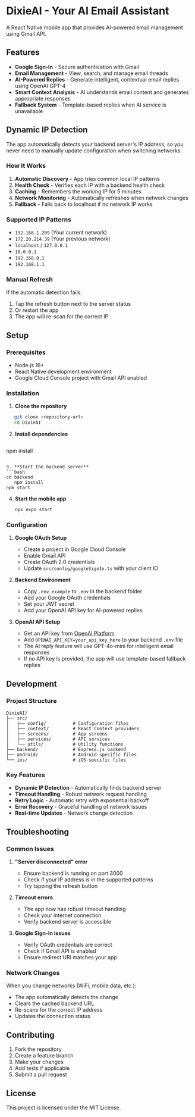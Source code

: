 # DixieAI - Your AI Email Assistant

A React Native mobile app that provides AI-powered email management using Gmail API.

## Features

- **Google Sign-In** - Secure authentication with Gmail
- **Email Management** - View, search, and manage email threads
- **AI-Powered Replies** - Generate intelligent, contextual email replies using OpenAI GPT-4
- **Smart Context Analysis** - AI understands email content and generates appropriate responses
- **Fallback System** - Template-based replies when AI service is unavailable

## Dynamic IP Detection

The app automatically detects your backend server's IP address, so you never need to manually update configuration when switching networks.

### How It Works

1. **Automatic Discovery** - App tries common local IP patterns
2. **Health Check** - Verifies each IP with a backend health check
3. **Caching** - Remembers the working IP for 5 minutes
4. **Network Monitoring** - Automatically refreshes when network changes
5. **Fallback** - Falls back to localhost if no network IP works

### Supported IP Patterns

- `192.168.1.209` (Your current network)
- `172.20.214.39` (Your previous network)
- `localhost` / `127.0.0.1`
- `10.0.0.1`
- `192.168.0.1`
- `192.168.1.1`

### Manual Refresh

If the automatic detection fails:
1. Tap the refresh button next to the server status
2. Or restart the app
3. The app will re-scan for the correct IP

## Setup

### Prerequisites

- Node.js 16+
- React Native development environment
- Google Cloud Console project with Gmail API enabled

### Installation

1. **Clone the repository**
```bash
   git clone <repository-url>
   cd DixieAI
   ```

2. **Install dependencies**
   ```bash
npm install
```

3. **Start the backend server**
```bash
cd backend
   npm install
npm start
```

4. **Start the mobile app**
   ```bash
   npx expo start
   ```

### Configuration

1. **Google OAuth Setup**
   - Create a project in Google Cloud Console
   - Enable Gmail API
   - Create OAuth 2.0 credentials
   - Update `src/config/googleSignIn.ts` with your client ID

2. **Backend Environment**
   - Copy `.env.example` to `.env` in the backend folder
   - Add your Google OAuth credentials
   - Set your JWT secret
   - Add your OpenAI API key for AI-powered replies

3. **OpenAI API Setup**
   - Get an API key from [OpenAI Platform](https://platform.openai.com/api-keys)
   - Add `OPENAI_API_KEY=your_api_key_here` to your backend `.env` file
   - The AI reply feature will use GPT-4o-mini for intelligent email responses
   - If no API key is provided, the app will use template-based fallback replies

## Development

### Project Structure

```
DixieAI/
├── src/
│   ├── config/          # Configuration files
│   ├── context/         # React Context providers
│   ├── screens/         # App screens
│   ├── services/        # API services
│   └── utils/           # Utility functions
├── backend/             # Express.js backend
├── android/             # Android-specific files
└── ios/                 # iOS-specific files
```

### Key Features

- **Dynamic IP Detection** - Automatically finds backend server
- **Timeout Handling** - Robust network request handling
- **Retry Logic** - Automatic retry with exponential backoff
- **Error Recovery** - Graceful handling of network issues
- **Real-time Updates** - Network change detection

## Troubleshooting

### Common Issues

1. **"Server disconnected" error**
   - Ensure backend is running on port 3000
   - Check if your IP address is in the supported patterns
   - Try tapping the refresh button

2. **Timeout errors**
   - The app now has robust timeout handling
   - Check your internet connection
   - Verify backend server is accessible

3. **Google Sign-In issues**
   - Verify OAuth credentials are correct
   - Check if Gmail API is enabled
   - Ensure redirect URI matches your app

### Network Changes

When you change networks (WiFi, mobile data, etc.):
- The app automatically detects the change
- Clears the cached backend URL
- Re-scans for the correct IP address
- Updates the connection status

## Contributing

1. Fork the repository
2. Create a feature branch
3. Make your changes
4. Add tests if applicable
5. Submit a pull request

## License

This project is licensed under the MIT License. 